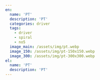```yaml
---
en:
  name: 'PT'
  description: 'PT'
  categories: driver
  tags:
    - driver
    - spiral
    - no5
  image_main: /assets/img/pt.webp
  image_150: /assets/img/pt-150x150.webp
  image_300: /assets/img/pt-300x300.webp
el:
  name: 'PT'
  description: 'PT'
---
```

